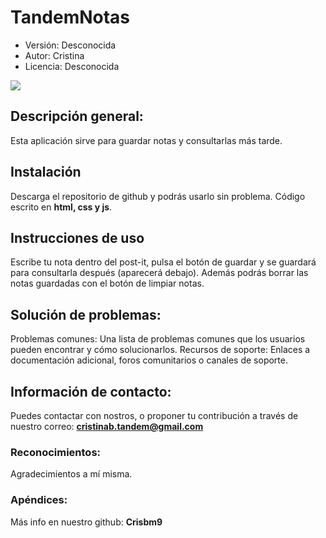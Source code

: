 # TandemNotas
- Versión: Desconocida
- Autor: Cristina
- Licencia: Desconocida

<image src="notas.jpg">

## Descripción general:
Esta aplicación sirve para guardar notas y consultarlas más tarde.


## Instalación
Descarga el repositorio de github y podrás usarlo sin problema.
Código escrito en **html, css y js**.

## Instrucciones de uso
Escribe tu nota dentro del post-it, pulsa el botón de guardar y se guardará para consultarla después (aparecerá debajo).
Además podrás borrar las notas guardadas con el botón de limpiar notas.

## Solución de problemas:
Problemas comunes: Una lista de problemas comunes que los usuarios pueden encontrar y cómo solucionarlos.
Recursos de soporte: Enlaces a documentación adicional, foros comunitarios o canales de soporte.

## Información de contacto:
Puedes contactar con nostros, o proponer tu contribución a través de nuestro correo:
**cristinab.tandem@gmail.com**

### Reconocimientos:
Agradecimientos a mí misma.

### Apéndices:
Más info en nuestro github: **Crisbm9**
